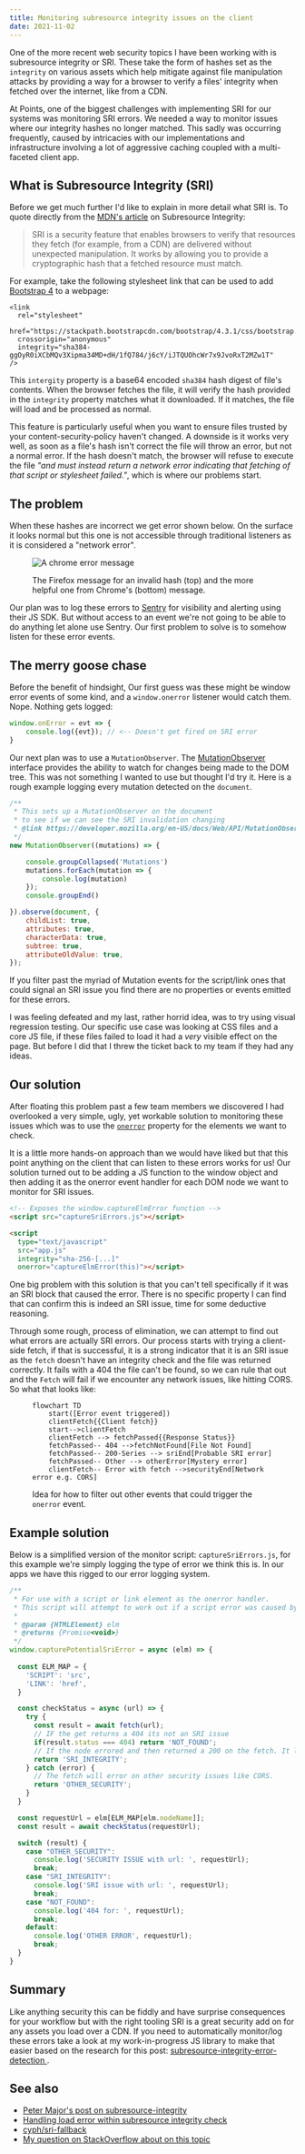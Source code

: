 ```yaml
---
title: Monitoring subresource integrity issues on the client
date: 2021-11-02
---
```


One of the more recent web security topics I have been working with is subresource integrity or SRI.
These take the form of hashes set as the `integrity` on various assets which help mitigate against file manipulation attacks by providing a way for a browser to verify a files' integrity when fetched over the internet, like from a CDN.

At Points, one of the biggest challenges with implementing SRI for our systems was monitoring SRI errors. We needed a way to monitor issues where our integrity hashes no longer matched. This sadly was occurring frequently, caused by intricacies with our implementations and infrastructure involving a lot of aggressive caching coupled with a multi-faceted client app.

## What is Subresource Integrity (SRI)

Before we get much further I'd like to explain in more detail what SRI is. To quote directly from the [MDN's article](https://developer.mozilla.org/en-US/docs/Web/Security/Subresource_Integrity) on Subresource Integrity: 

> SRI is a security feature that enables browsers to verify that resources they fetch (for example, from a CDN) are delivered without unexpected manipulation. It works by allowing you to provide a cryptographic hash that a fetched resource must match.

For example, take the following stylesheet link that can be used to add [Bootstrap 4](https://getbootstrap.com/docs/4.3/getting-started/introduction/) to a webpage:

```html{5} {numberLines: 1}
<link
  rel="stylesheet"
  href="https://stackpath.bootstrapcdn.com/bootstrap/4.3.1/css/bootstrap.min.css"
  crossorigin="anonymous"
  integrity="sha384-ggOyR0iXCbMQv3Xipma34MD+dH/1fQ784/j6cY/iJTQUOhcWr7x9JvoRxT2MZw1T"
/>
```

This `intergity` property is a base64 encoded `sha384` hash digest of file's contents. When the browser fetches the file, it will verify the hash provided in the `integrity` property matches what it downloaded. If it matches, the file will load and be processed as normal.

This feature is particularly useful when you want to ensure files trusted by your content-security-policy haven't changed. A downside is it works very well, as soon as a file's hash isn't correct the file will throw an error, but not a normal error. If the hash doesn't match, the browser will refuse to execute the file _"and must instead return a network error indicating that fetching of that script or stylesheet failed."_, which is where our problems start.

## The problem

When these hashes are incorrect we get error shown below. On the surface it looks normal but this one is not accessible through traditional listeners as it is considered a "network error".

<figure>

![A chrome error message](./assets/sri-browser-error-messages.png)
<figcaption>
The Firefox message for an invalid hash (top) and the more helpful one from Chrome's (bottom) message.
</figcaption>
</figure>

Our plan was to log these errors to [Sentry](https://sentry.io/welcome/) for visibility and alerting using their JS SDK. But
without access to an event we're not going to be able to do anything let alone use 
Sentry. Our first problem to solve is to somehow listen for these error events.

## The merry goose chase

Before the benefit of hindsight, Our first guess was these might be window error events of some kind, and a `window.onerror` listener would catch them. Nope. Nothing gets logged:

```js
window.onError = evt => {
    console.log({evt}); // <-- Doesn't get fired on SRI error
}
```

Our next plan was to use a `MutationObserver`. The [MutationObserver](https://developer.mozilla.org/en-US/docs/Web/API/MutationObserver) interface provides the ability to watch for changes being made to the DOM tree. This was not something I wanted to use but thought I'd try it. Here is a rough example logging every mutation detected on the `document`.

```js
/**
 * This sets up a MutationObserver on the document 
 * to see if we can see the SRI invalidation changing
 * @link https://developer.mozilla.org/en-US/docs/Web/API/MutationObserver
 */
new MutationObserver((mutations) => {

    console.groupCollapsed('Mutations')
    mutations.forEach(mutation => {
        console.log(mutation)
    });
    console.groupEnd()

}).observe(document, {
    childList: true,
    attributes: true,
    characterData: true,
    subtree: true,
    attributeOldValue: true,
});
```

If you filter past the myriad of Mutation events for the script/link ones that could signal an SRI issue you find there are no properties or events emitted for these errors. 

I was feeling defeated and my last, rather horrid idea, was to try using visual regression testing. Our specific use case was looking at CSS files and a core JS file, if these files failed to load it had a _very_ visible effect on the page. But before I did that I threw the ticket back to my team if they had any ideas. 

## Our solution

After floating this problem past a few team members we discovered I had overlooked a very simple, ugly, yet workable solution to monitoring these issues which was to use the [`onerror`](https://developer.mozilla.org/en-US/docs/Web/API/GlobalEventHandlers/onerror) property for the elements we want to check.

It is a little more hands-on approach than we would have liked but that this point anything on the client that can listen to these errors works for us! Our solution turned out to be adding a JS function to the window object and then adding it as the onerror event handler for each DOM node we want to monitor for SRI issues.

```html
<!-- Exposes the window.captureElmError function -->
<script src="captureSriErrors.js"></script>

<script
  type="text/javascript"
  src="app.js"
  integrity="sha-256-[...]"
  onerror="captureElmError(this)"></script>
```

One big problem with this solution is that you can't tell specifically if it was an SRI block that caused the error. There is no specific property I can find that can confirm this is indeed an SRI issue, time for some deductive reasoning.

Through some rough, process of elimination, we can attempt to find out what errors are actually SRI errors. Our process starts with trying a client-side fetch, if that is successful, it is a strong indicator that it is an SRI issue as the `fetch` doesn't have an integrity check and the file was returned correctly. It fails with a 404 the file can't be found, so we can rule that out and the `Fetch` will fail if we encounter any network issues, like hitting CORS. So what that looks like:

<figure>

```mermaid
flowchart TD
    start([Error event triggered])
    clientFetch{{Client fetch}}
    start-->clientFetch
    clientFetch --> fetchPassed{{Response Status}}
    fetchPassed-- 404 -->fetchNotFound[File Not Found]
    fetchPassed-- 200-Series --> sriEnd[Probable SRI error]
    fetchPassed-- Other --> otherError[Mystery error]
    clientFetch-- Error with fetch -->securityEnd[Network error e.g. CORS]
``` 
<figcaption>

Idea for how to filter out other events that could trigger the `onerror` event.

</figcaption>
</figure>

## Example solution

Below is a simplified version of the monitor script: `captureSriErrors.js`, for this example we're simply logging the type of error we think this is. In our apps we have this rigged to our error logging system.

```js
/**
 * For use with a script or link element as the onerror handler.
 * This script will attempt to work out if a script error was caused by an integrity mismatch or not
 *
 * @param {HTMLElement} elm
 * @returns {Promise<void>}
 */
window.capturePotentialSriError = async (elm) => {
    
  const ELM_MAP = {
    'SCRIPT': 'src',
    'LINK': 'href',
  }

  const checkStatus = async (url) => {
    try {
      const result = await fetch(url);
      // IF the get returns a 404 its not an SRI issue
      if(result.status === 404) return 'NOT_FOUND';
      // If the node errored and then returned a 200 on the fetch. It looks likely for an SRI issue.
      return 'SRI_INTEGRITY';
    } catch (error) {
      // The fetch will error on other security issues like CORS.
      return 'OTHER_SECURITY';
    }
  }

  const requestUrl = elm[ELM_MAP[elm.nodeName]];
  const result = await checkStatus(requestUrl);

  switch (result) {
    case "OTHER_SECURITY":
      console.log('SECURITY ISSUE with url: ', requestUrl);
      break;
    case "SRI_INTEGRITY":
      console.log('SRI issue with url: ', requestUrl);
      break;
    case "NOT_FOUND":
      console.log('404 for: ', requestUrl);
      break;
    default:
      console.log('OTHER ERROR', requestUrl);
      break;
  }
}

```

## Summary

Like anything security this can be fiddly and have surprise consequences for your workflow but with the right tooling SRI is a great security add on for any assets you load over a CDN. If you need to automatically monitor/log these errors take a look at my work-in-progress JS library to make that easier based on the research for this post: [subresource-integrity-error-detection
](https://github.com/jamesrwilliams/subresource-integrity-error-detection).

## See also

- [Peter Major's post on subresource-integrity](https://aldaris.github.io/dev/security/2018/03/05/subresource-integrity.html)
- [Handling load error within subresource integrity check](https://stackoverflow.com/questions/40408636/handling-load-error-within-subresource-integrity-check#answer-54147581)
- [cyph/sri-fallback](https://github.com/cyph/sri-fallback/blob/master/sri-fallback.js)
- [My question on StackOverflow about on this topic](https://stackoverflow.com/questions/69320904/is-it-possible-to-log-client-side-sub-resource-integrity-errors-with-javascript)
